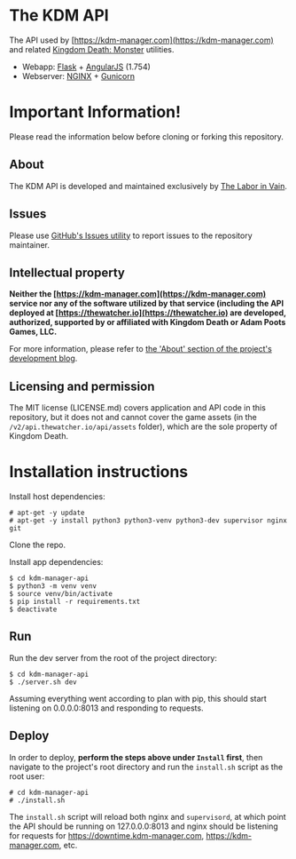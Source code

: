 # The KDM API
The API used by [https://kdm-manager.com](https://kdm-manager.com) and related
[Kingdom Death: Monster](https://kingdomdeath.com) utilities.

* Webapp: [Flask](http://flask.pocoo.org/) + [AngularJS](https://angularjs.org/) (1.754)
* Webserver: [NGINX](https://www.nginx.com/) + [Gunicorn](http://gunicorn.org/)

# Important Information!

Please read the information below before cloning or forking this repository.

## About
The KDM API is developed and maintained exclusively by 
[The Labor in Vain](https://thelaborinvain.com).


## Issues
Please use
[GitHub's Issues utility](https://github.com/theLaborInVain/kdm-manager-api/issues)
to report issues to the repository maintainer.


## Intellectual property
**Neither the [https://kdm-manager.com](https://kdm-manager.com) service nor any
of the software utilized by that service (including the API deployed at
[https://thewatcher.io](https://thewatcher.io) are developed, authorized,
supported by or affiliated with Kingdom Death or Adam Poots Games, LLC.**

For more information, please refer to
[the 'About' section of the project's development blog](http://kdm-manager.blogspot.com/p/credits-and-acknowledgements.html).


## Licensing and permission
The MIT license (LICENSE.md) covers application and API code in this repository,
 but it does not and cannot cover the game assets (in the 
`/v2/api.thewatcher.io/api/assets` folder), which are the sole property of
Kingdom Death.



# Installation instructions

Install host dependencies:

    # apt-get -y update
    # apt-get -y install python3 python3-venv python3-dev supervisor nginx git

Clone the repo.

Install app dependencies:

    $ cd kdm-manager-api
    $ python3 -m venv venv
    $ source venv/bin/activate
    $ pip install -r requirements.txt
    $ deactivate


## Run

Run the dev server from the root of the project directory:

    $ cd kdm-manager-api
    $ ./server.sh dev

Assuming everything went according to plan with pip, this should start listening
on 0.0.0.0:8013 and responding to requests.


## Deploy

In order to deploy, **perform the steps above under `Install` first**, then
navigate to the project's root directory and run the `install.sh` script as
the root user:

    # cd kdm-manager-api
    # ./install.sh

The `install.sh` script will reload both nginx and `supervisord`, at which point
the API should be running on 127.0.0.0:8013 and nginx should be listening for
requests for https://downtime.kdm-manager.com, https://kdm-manager.com, etc.


